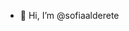 - 👋 Hi, I’m @sofiaalderete

<!---
sofiaalderete/sofiaalderete is a ✨ special ✨ repository because its `README.md` (this file) appears on your GitHub profile.
You can click the Preview link to take a look at your changes.
--->
